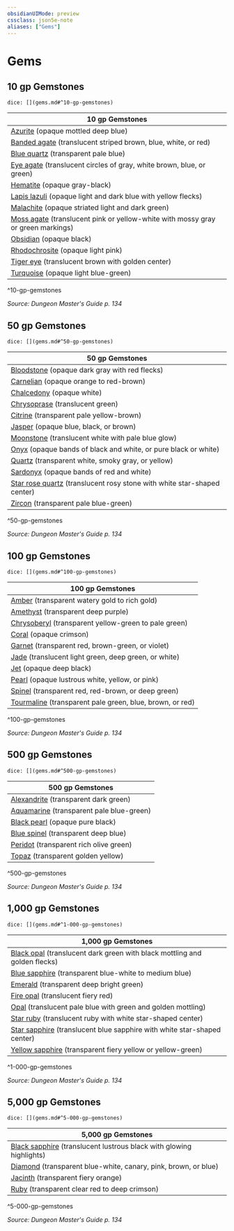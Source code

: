 ```yaml
---
obsidianUIMode: preview
cssclass: json5e-note
aliases: ["Gems"]
---
```

# Gems


## 10 gp Gemstones

`dice: [](gems.md#^10-gp-gemstones)`

| 10 gp Gemstones |
|-----------------|
| [Azurite](/compendium/items/azurite.md) (opaque mottled deep blue) |
| [Banded agate](/compendium/items/banded-agate.md) (translucent striped brown, blue, white, or red) |
| [Blue quartz](/compendium/items/blue-quartz.md) (transparent pale blue) |
| [Eye agate](/compendium/items/eye-agate.md) (translucent circles of gray, white brown, blue, or green) |
| [Hematite](/compendium/items/hematite.md) (opaque gray-black) |
| [Lapis lazuli](/compendium/items/lapis-lazuli.md) (opaque light and dark blue with yellow flecks) |
| [Malachite](/compendium/items/malachite.md) (opaque striated light and dark green) |
| [Moss agate](/compendium/items/moss-agate.md) (translucent pink or yellow-white with mossy gray or green markings) |
| [Obsidian](/compendium/items/obsidian.md) (opaque black) |
| [Rhodochrosite](/compendium/items/rhodochrosite.md) (opaque light pink) |
| [Tiger eye](/compendium/items/tiger-eye.md) (translucent brown with golden center) |
| [Turquoise](/compendium/items/turquoise.md) (opaque light blue-green) |
^10-gp-gemstones

_Source: Dungeon Master's Guide p. 134_

## 50 gp Gemstones

`dice: [](gems.md#^50-gp-gemstones)`

| 50 gp Gemstones |
|-----------------|
| [Bloodstone](/compendium/items/bloodstone.md) (opaque dark gray with red flecks) |
| [Carnelian](/compendium/items/carnelian.md) (opaque orange to red-brown) |
| [Chalcedony](/compendium/items/chalcedony.md) (opaque white) |
| [Chrysoprase](/compendium/items/chrysoprase.md) (translucent green) |
| [Citrine](/compendium/items/citrine.md) (transparent pale yellow-brown) |
| [Jasper](/compendium/items/jasper.md) (opaque blue, black, or brown) |
| [Moonstone](/compendium/items/moonstone.md) (translucent white with pale blue glow) |
| [Onyx](/compendium/items/onyx.md) (opaque bands of black and white, or pure black or white) |
| [Quartz](/compendium/items/quartz.md) (transparent white, smoky gray, or yellow) |
| [Sardonyx](/compendium/items/sardonyx.md) (opaque bands of red and white) |
| [Star rose quartz](/compendium/items/star-rose-quartz.md) (translucent rosy stone with white star-shaped center) |
| [Zircon](/compendium/items/zircon.md) (transparent pale blue-green) |
^50-gp-gemstones

_Source: Dungeon Master's Guide p. 134_

## 100 gp Gemstones

`dice: [](gems.md#^100-gp-gemstones)`

| 100 gp Gemstones |
|------------------|
| [Amber](/compendium/items/amber.md) (transparent watery gold to rich gold) |
| [Amethyst](/compendium/items/amethyst.md) (transparent deep purple) |
| [Chrysoberyl](/compendium/items/chrysoberyl.md) (transparent yellow-green to pale green) |
| [Coral](/compendium/items/coral.md) (opaque crimson) |
| [Garnet](/compendium/items/garnet.md) (transparent red, brown-green, or violet) |
| [Jade](/compendium/items/jade.md) (translucent light green, deep green, or white) |
| [Jet](/compendium/items/jet.md) (opaque deep black) |
| [Pearl](/compendium/items/pearl.md) (opaque lustrous white, yellow, or pink) |
| [Spinel](/compendium/items/spinel.md) (transparent red, red-brown, or deep green) |
| [Tourmaline](/compendium/items/tourmaline.md) (transparent pale green, blue, brown, or red) |
^100-gp-gemstones

_Source: Dungeon Master's Guide p. 134_

## 500 gp Gemstones

`dice: [](gems.md#^500-gp-gemstones)`

| 500 gp Gemstones |
|------------------|
| [Alexandrite](/compendium/items/alexandrite.md) (transparent dark green) |
| [Aquamarine](/compendium/items/aquamarine.md) (transparent pale blue-green) |
| [Black pearl](/compendium/items/black-pearl.md) (opaque pure black) |
| [Blue spinel](/compendium/items/blue-spinel.md) (transparent deep blue) |
| [Peridot](/compendium/items/peridot.md) (transparent rich olive green) |
| [Topaz](/compendium/items/topaz.md) (transparent golden yellow) |
^500-gp-gemstones

_Source: Dungeon Master's Guide p. 134_

## 1,000 gp Gemstones

`dice: [](gems.md#^1-000-gp-gemstones)`

| 1,000 gp Gemstones |
|--------------------|
| [Black opal](/compendium/items/black-opal.md) (translucent dark green with black mottling and golden flecks) |
| [Blue sapphire](/compendium/items/blue-sapphire.md) (transparent blue-white to medium blue) |
| [Emerald](/compendium/items/emerald.md) (transparent deep bright green) |
| [Fire opal](/compendium/items/fire-opal.md) (translucent fiery red) |
| [Opal](/compendium/items/opal.md) (translucent pale blue with green and golden mottling) |
| [Star ruby](/compendium/items/star-ruby.md) (translucent ruby with white star-shaped center) |
| [Star sapphire](/compendium/items/star-sapphire.md) (translucent blue sapphire with white star-shaped center) |
| [Yellow sapphire](/compendium/items/yellow-sapphire.md) (transparent fiery yellow or yellow-green) |
^1-000-gp-gemstones

_Source: Dungeon Master's Guide p. 134_

## 5,000 gp Gemstones

`dice: [](gems.md#^5-000-gp-gemstones)`

| 5,000 gp Gemstones |
|--------------------|
| [Black sapphire](/compendium/items/black-sapphire.md) (translucent lustrous black with glowing highlights) |
| [Diamond](/compendium/items/diamond.md) (transparent blue-white, canary, pink, brown, or blue) |
| [Jacinth](/compendium/items/jacinth.md) (transparent fiery orange) |
| [Ruby](/compendium/items/ruby.md) (transparent clear red to deep crimson) |
^5-000-gp-gemstones

_Source: Dungeon Master's Guide p. 134_